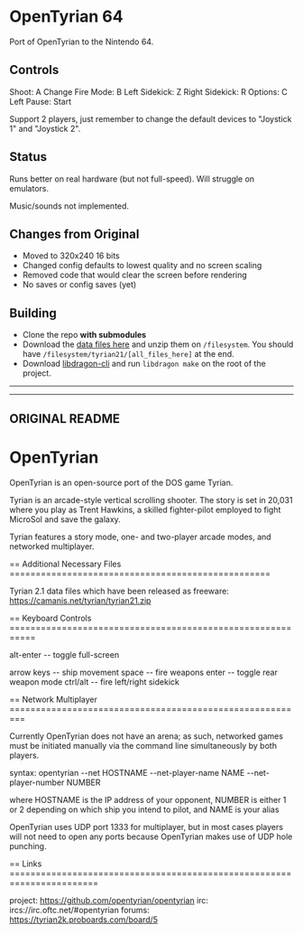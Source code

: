 # OpenTyrian 64

Port of OpenTyrian to the Nintendo 64.

## Controls

Shoot: A
Change Fire Mode: B
Left Sidekick: Z
Right Sidekick: R
Options: C Left
Pause: Start

Support 2 players, just remember to change the default devices to "Joystick 1" and "Joystick 2".

## Status

Runs better on real hardware (but not full-speed). Will struggle on emulators.

Music/sounds not implemented.

## Changes from Original

- Moved to 320x240 16 bits
- Changed config defaults to lowest quality and no screen scaling
- Removed code that would clear the screen before rendering
- No saves or config saves (yet)

## Building

- Clone the repo **with submodules**
- Download the [data files here](https://camanis.net/tyrian/tyrian21.zip) and unzip them on `/filesystem`. You should have `/filesystem/tyrian21/[all_files_here]` at the end.
- Download [libdragon-cli](https://github.com/anacierdem/libdragon-docker) and run `libdragon make` on the root of the project.

---
---
## ORIGINAL README

OpenTyrian
================================================================================

OpenTyrian is an open-source port of the DOS game Tyrian.

Tyrian is an arcade-style vertical scrolling shooter.  The story is set
in 20,031 where you play as Trent Hawkins, a skilled fighter-pilot employed
to fight MicroSol and save the galaxy.

Tyrian features a story mode, one- and two-player arcade modes, and networked
multiplayer.

== Additional Necessary Files ==================================================

Tyrian 2.1 data files which have been released as freeware:
  https://camanis.net/tyrian/tyrian21.zip

== Keyboard Controls ===========================================================

alt-enter      -- toggle full-screen

arrow keys     -- ship movement
space          -- fire weapons
enter          -- toggle rear weapon mode
ctrl/alt       -- fire left/right sidekick

== Network Multiplayer =========================================================

Currently OpenTyrian does not have an arena; as such, networked games must be
initiated manually via the command line simultaneously by both players.

syntax:
  opentyrian --net HOSTNAME --net-player-name NAME --net-player-number NUMBER

where HOSTNAME is the IP address of your opponent, NUMBER is either 1 or 2
depending on which ship you intend to pilot, and NAME is your alias

OpenTyrian uses UDP port 1333 for multiplayer, but in most cases players will
not need to open any ports because OpenTyrian makes use of UDP hole punching.

== Links =======================================================================

project: https://github.com/opentyrian/opentyrian
irc:     ircs://irc.oftc.net/#opentyrian
forums:  https://tyrian2k.proboards.com/board/5
